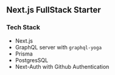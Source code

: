 ## Next.js FullStack Starter

### Tech Stack
- Next.js
- GraphQL server with `graphql-yoga`
- Prisma
- PostgresSQL
- Next-Auth with Github Authentication